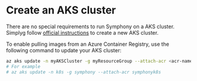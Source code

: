 # Create an AKS cluster
There are no special requirements to run Symphony on a AKS cluster. Simplyg follow [official instructions](https://docs.microsoft.com/en-us/azure/aks/kubernetes-walkthrough) to create a new AKS cluster.

To enable pulling images from an Azure Container Registry, use the following command to update your AKS cluster:
```bash
az aks update -n myAKSCluster -g myResourceGroup --attach-acr <acr-name>
# For example
# az aks update -n k8s -g symphony --attach-acr symphonyk8s
```